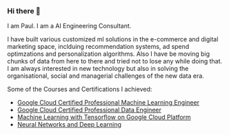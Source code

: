 ### Hi there 👋

I am Paul. I am a AI Engineering Consultant. 

I have built various customized ml solutions in the e-commerce and digital marketing space, inclduing recommendation systems, ad spend optimzations and personalization algorithms. Also I have be moving big chunks of data from here to there and tried not to lose any while doing that. I am always interested in new technology but also in solving the organisational, social and managerial challenges of the new data era. 

Some of the Courses and Certifications I achieved:

- [Google Cloud Certified Professional Machine Learning Engineer](https://www.credential.net/d17c0b3e-92af-4120-bbf2-96906a5d0b24)
- [Google Cloud Certified Professional Data Engineer](https://www.credential.net/54b9aead-f141-4806-8595-1616a4c05afa?key=5e7bccbedfca60773e27f7c1e2ec3750d570d61488a97122b17a7863f0133a48)
- [Machine Learning with Tensorflow on Google Cloud Platform](https://www.coursera.org/account/accomplishments/specialization/2MHPTZQRMRPV?utm_source=link&utm_medium=certificate&utm_content=cert_image&utm_campaign=pdf_header_button&utm_product=s12n)
- [Neural Networks and Deep Learning](https://www.coursera.org/account/accomplishments/verify/YR54TY2E582U)

